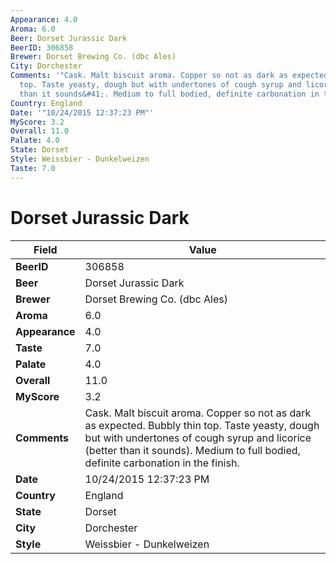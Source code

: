 ```yaml
---
Appearance: 4.0
Aroma: 6.0
Beer: Dorset Jurassic Dark
BeerID: 306858
Brewer: Dorset Brewing Co. (dbc Ales)
City: Dorchester
Comments: '"Cask. Malt biscuit aroma. Copper so not as dark as expected. Bubbly thin
  top. Taste yeasty, dough but with undertones of cough syrup and licorice &#40;better
  than it sounds&#41;. Medium to full bodied, definite carbonation in the finish."'
Country: England
Date: '"10/24/2015 12:37:23 PM"'
MyScore: 3.2
Overall: 11.0
Palate: 4.0
State: Dorset
Style: Weissbier - Dunkelweizen
Taste: 7.0
---
```


# Dorset Jurassic Dark

| Field         | Value |
|---------------|-------|
| **BeerID** | 306858 |
| **Beer** | Dorset Jurassic Dark |
| **Brewer** | Dorset Brewing Co. (dbc Ales) |
| **Aroma** | 6.0 |
| **Appearance** | 4.0 |
| **Taste** | 7.0 |
| **Palate** | 4.0 |
| **Overall** | 11.0 |
| **MyScore** | 3.2 |
| **Comments** | Cask. Malt biscuit aroma. Copper so not as dark as expected. Bubbly thin top. Taste yeasty, dough but with undertones of cough syrup and licorice &#40;better than it sounds&#41;. Medium to full bodied, definite carbonation in the finish. |
| **Date** | 10/24/2015 12:37:23 PM |
| **Country** | England |
| **State** | Dorset |
| **City** | Dorchester |
| **Style** | Weissbier - Dunkelweizen |
